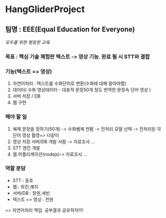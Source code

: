 # HangGliderProject
## 팀명 : EEE(Equal Education for Everyone) 
_모두를 위한 평등한 교육_

### 목표 : 핵심 기술 체험판 텍스트 -> 영상 기능. 완료 될 시 STT와 결합

### 기능(텍스트 => 영상)
1. 자연어처리 : 텍스트를 수화단어로 변환(수화에 대해 알아야함)
2. 데이터( 수화 영상데이터 - 대표적 문장50개 정도 번역한 문장속 단어 영상 )
3. 서버 저장 / DB
4. 웹 구현

### 해야 할 일
1. 예제 문장을 정하기(50개) -> 수화쌤께 컨펌 -> 전처리 모델 선택 -> 전처리된 각 단어 영상 촬영=> 다같이
2. 영상 저장 서버/DB 개발 사람 -> 자료조사 ... 
3. STT 엔진 개발
4. 웹 어플리케이션(nodejs)-> 자료조사 ... 

### 역할 분담
- STT :	동호
- 웹 :	희진,예지
- 서버/DB :	창원,세빈
- 텍스트 => 영상 : 전원  

=> 자연어처리  책임. 공부결과 공유하자!!!!

